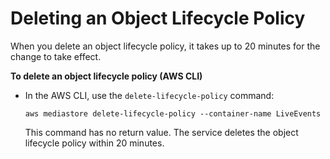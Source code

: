 # Deleting an Object Lifecycle Policy<a name="policies-object-lifecycle-delete"></a>

When you delete an object lifecycle policy, it takes up to 20 minutes for the change to take effect\. 

**To delete an object lifecycle policy \(AWS CLI\)**
+ In the AWS CLI, use the `delete-lifecycle-policy` command:

  ```
  aws mediastore delete-lifecycle-policy --container-name LiveEvents
  ```

  This command has no return value\. The service deletes the object lifecycle policy within 20 minutes\.